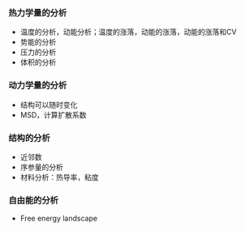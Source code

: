 ### 热力学量的分析
- 温度的分析，动能分析；温度的涨落，动能的涨落，动能的涨落和CV  
- 势能的分析
- 压力的分析
- 体积的分析
### 动力学量的分析
- 结构可以随时变化
- MSD，计算扩散系数
### 结构的分析
- 近邻数
- 序参量的分析
- 材料分析：热导率，粘度
### 自由能的分析
- Free energy landscape